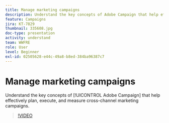```yaml
---
title: Manage marketing campaigns
description: Understand the key concepts of Adobe Campaign that help effectively plan, execute, and measure cross-channel marketing campaigns.
feature: Campaigns
jira: KT-7829
thumbnail: 335608.jpg
doc-type: presentation
activity: understand
team: WWFRE
role: User
level: Beginner
exl-id: 02505628-e44c-49a8-b8ed-384ba96387c7
---
```

# Manage marketing campaigns

Understand the key concepts of [!UICONTROL Adobe Campaign] that help effectively plan, execute, and measure cross-channel marketing campaigns.

>[!VIDEO](https://video.tv.adobe.com/v/335608?quality=12&learn=on)
